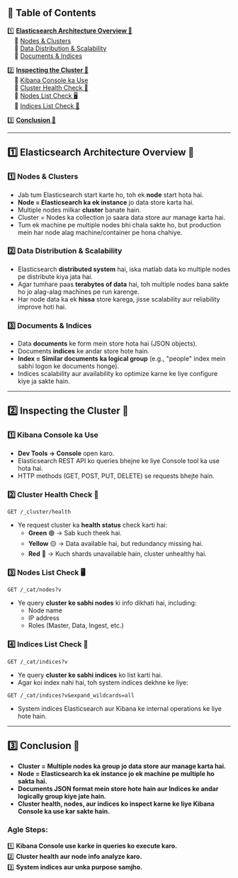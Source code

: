 ## **📌 Table of Contents**  

1️⃣ **[Elasticsearch Architecture Overview 🚀](#1)**  
&nbsp;&nbsp;&nbsp;&nbsp;🔹 [Nodes & Clusters](#1-1)  
&nbsp;&nbsp;&nbsp;&nbsp;🔹 [Data Distribution & Scalability](#1-2)  
&nbsp;&nbsp;&nbsp;&nbsp;🔹 [Documents & Indices](#1-3)  

2️⃣ **[Inspecting the Cluster 🧐](#2)**  
&nbsp;&nbsp;&nbsp;&nbsp;🔹 [Kibana Console ka Use](#2-1)  
&nbsp;&nbsp;&nbsp;&nbsp;🔹 [Cluster Health Check 🏥](#2-2)  
&nbsp;&nbsp;&nbsp;&nbsp;🔹 [Nodes List Check 🖥️](#2-3)  
&nbsp;&nbsp;&nbsp;&nbsp;🔹 [Indices List Check 📂](#2-4)  

3️⃣ **[Conclusion 🎯](#3)**  

---

## 1️⃣ **Elasticsearch Architecture Overview 🚀**  <a id="1"></a>

### **1️⃣ Nodes & Clusters**  <a id="1-1"></a>
- Jab tum Elasticsearch start karte ho, toh ek **node** start hota hai.  
- **Node = Elasticsearch ka ek instance** jo data store karta hai.  
- Multiple nodes milkar **cluster** banate hain.  
- Cluster = Nodes ka collection jo saara data store aur manage karta hai.  
- Tum ek machine pe multiple nodes bhi chala sakte ho, but production mein har node alag machine/container pe hona chahiye.  

### **2️⃣ Data Distribution & Scalability**  <a id="1-2"></a>
- Elasticsearch **distributed system** hai, iska matlab data ko multiple nodes pe distribute kiya jata hai.  
- Agar tumhare paas **terabytes of data** hai, toh multiple nodes bana sakte ho jo alag-alag machines pe run karenge.  
- Har node data ka ek **hissa** store karega, jisse scalability aur reliability improve hoti hai.  

### **3️⃣ Documents & Indices**  <a id="1-3"></a>
- Data **documents** ke form mein store hota hai (JSON objects).  
- Documents **indices** ke andar store hote hain.  
- **Index = Similar documents ka logical group** (e.g., "people" index mein sabhi logon ke documents honge).  
- Indices scalability aur availability ko optimize karne ke liye configure kiye ja sakte hain.  

---

## 2️⃣ **Inspecting the Cluster 🧐**  <a id="2"></a>

### **1️⃣ Kibana Console ka Use**  <a id="2-1"></a>
- **Dev Tools → Console** open karo.  
- Elasticsearch REST API ko queries bhejne ke liye Console tool ka use hota hai.  
- HTTP methods (GET, POST, PUT, DELETE) se requests bhejte hain.  

### **2️⃣ Cluster Health Check 🏥**  <a id="2-2"></a>
```http
GET /_cluster/health
```
- Ye request cluster ka **health status** check karti hai:  
  - **Green** 🟢 → Sab kuch theek hai.  
  - **Yellow** 🟡 → Data available hai, but redundancy missing hai.  
  - **Red** 🔴 → Kuch shards unavailable hain, cluster unhealthy hai.  

### **3️⃣ Nodes List Check 🖥️**  <a id="2-3"></a>
```http
GET /_cat/nodes?v
```
- Ye query **cluster ke sabhi nodes** ki info dikhati hai, including:  
  - Node name  
  - IP address  
  - Roles (Master, Data, Ingest, etc.)  

### **4️⃣ Indices List Check 📂**  <a id="2-4"></a>
```http
GET /_cat/indices?v
```
- Ye query **cluster ke sabhi indices** ko list karti hai.  
- Agar koi index nahi hai, toh system indices dekhne ke liye:  
```http
GET /_cat/indices?v&expand_wildcards=all
```
- System indices Elasticsearch aur Kibana ke internal operations ke liye hote hain.  

---

## 3️⃣ **Conclusion 🎯**  <a id="3"></a>
- **Cluster = Multiple nodes ka group jo data store aur manage karta hai.**  
- **Node = Elasticsearch ka ek instance jo ek machine pe multiple ho sakta hai.**  
- **Documents JSON format mein store hote hain aur Indices ke andar logically group kiye jate hain.**  
- **Cluster health, nodes, aur indices ko inspect karne ke liye Kibana Console ka use kar sakte hain.**  

### **Agle Steps:**  
1️⃣ **Kibana Console use karke in queries ko execute karo.**  
2️⃣ **Cluster health aur node info analyze karo.**  
3️⃣ **System indices aur unka purpose samjho.**  

